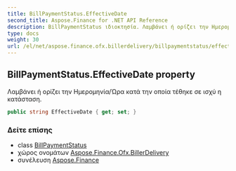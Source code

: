 ```yaml
---
title: BillPaymentStatus.EffectiveDate
second_title: Aspose.Finance for .NET API Reference
description: BillPaymentStatus ιδιοκτησία. Λαμβάνει ή ορίζει την Ημερομηνία/Ώρα κατά την οποία τέθηκε σε ισχύ η κατάσταση.
type: docs
weight: 30
url: /el/net/aspose.finance.ofx.billerdelivery/billpaymentstatus/effectivedate/
---
```

## BillPaymentStatus.EffectiveDate property

Λαμβάνει ή ορίζει την Ημερομηνία/Ώρα κατά την οποία τέθηκε σε ισχύ η κατάσταση.

```csharp
public string EffectiveDate { get; set; }
```

### Δείτε επίσης

* class [BillPaymentStatus](../)
* χώρος ονομάτων [Aspose.Finance.Ofx.BillerDelivery](../../billpaymentstatus/)
* συνέλευση [Aspose.Finance](../../../)


